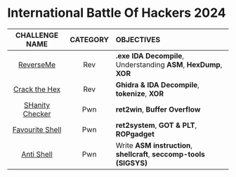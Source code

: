 # International Battle Of Hackers 2024

| CHALLENGE NAME | CATEGORY | OBJECTIVES |
| :---: | :---: | :--- |
| [ReverseMe](https://github.com/hanming0510/CTF-WriteUp/tree/main/IBOH2024/Rev/ReverseMe) | Rev | **.exe IDA Decompile**, Understanding **ASM**, **HexDump**, **XOR** |
| [Crack the Hex](https://github.com/hanming0510/CTF-WriteUp/tree/main/IBOH2024/Rev/Crack%20the%20Hex) | Rev | **Ghidra & IDA Decompile**, **tokenize**, **XOR** |
| [SHanity Checker](https://github.com/hanming0510/CTF-WriteUp/tree/main/IBOH2024/Pwn/SHanity%20Checker) | Pwn | **ret2win**, **Buffer Overflow** |
| [Favourite Shell](https://github.com/hanming0510/CTF-WriteUp/tree/main/IBOH2024/Pwn/Favourite%20Shell) | Pwn | **ret2system**, **GOT & PLT**, **ROPgadget** |
| [Anti Shell](https://github.com/hanming0510/CTF-WriteUp/tree/main/IBOH2024/Pwn/Anti%20Shell) | Pwn | Write **ASM instruction**, **shellcraft**, **seccomp-tools (SIGSYS)**  |

